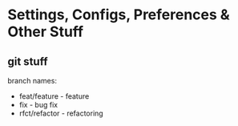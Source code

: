 # Settings, Configs, Preferences & Other Stuff
## git stuff
branch names:
  * feat/feature - feature
  * fix - bug fix
  * rfct/refactor - refactoring
